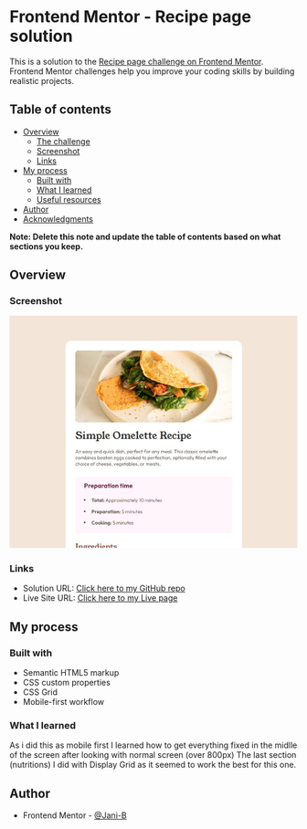 # Frontend Mentor - Recipe page solution

This is a solution to the [Recipe page challenge on Frontend Mentor](https://www.frontendmentor.io/challenges/recipe-page-KiTsR8QQKm). Frontend Mentor challenges help you improve your coding skills by building realistic projects.

## Table of contents

- [Overview](#overview)
  - [The challenge](#the-challenge)
  - [Screenshot](#screenshot)
  - [Links](#links)
- [My process](#my-process)
  - [Built with](#built-with)
  - [What I learned](#what-i-learned)
  - [Useful resources](#useful-resources)
- [Author](#author)
- [Acknowledgments](#acknowledgments)

**Note: Delete this note and update the table of contents based on what sections you keep.**

## Overview

### Screenshot

![](./screenshot.jpg)

### Links

- Solution URL: [Click here to my GitHub repo](https://github.com/Jani-B/FEM-recipe-page-main)
- Live Site URL: [Click here to my Live page](https://jani-b.github.io/FEM-recipe-page-main/)

## My process

### Built with

- Semantic HTML5 markup
- CSS custom properties
- CSS Grid
- Mobile-first workflow

### What I learned

As i did this as mobile first I learned how to get everything fixed in the midlle of the screen after looking with normal screen (over 800px)
The last section (nutritions) I did with Display Grid as it seemed to work the best for this one.

## Author

- Frontend Mentor - [@Jani-B](https://www.frontendmentor.io/profile/Jani-B)
